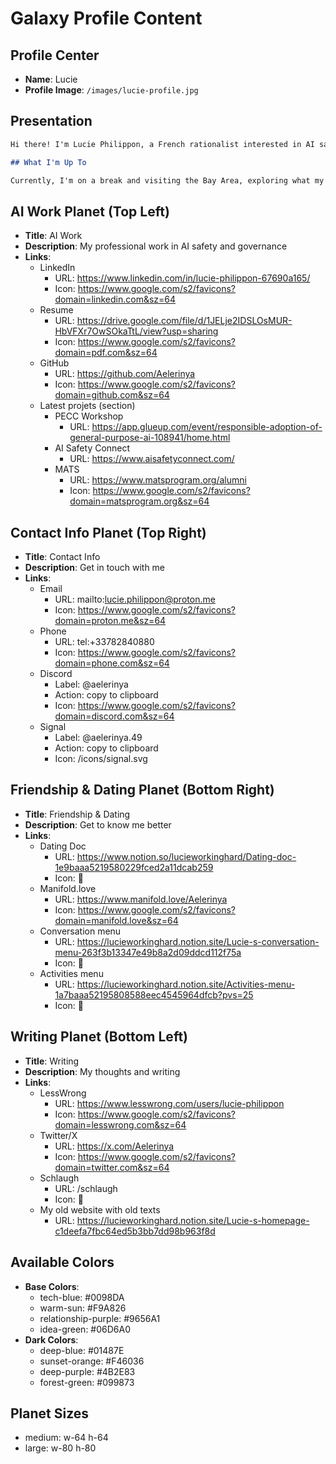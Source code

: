 # Galaxy Profile Content

## Profile Center

- **Name**: Lucie
- **Profile Image**: `/images/lucie-profile.jpg`

## Presentation

```md
Hi there! I'm Lucie Philippon, a French rationalist interested in AI safety, personal development, and community building.

## What I'm Up To

Currently, I'm on a break and visiting the Bay Area, exploring what my next steps might be. I'm working through some big questions like where to live, which relationships to build, and whether to continue policy work or return to software development. If you're curious about my thought process, check out my [career reflections](https://docs.google.com/document/d/1383rUz4ca5htvQ_bjJ2VE0Rx23JuBmavNdgSWQJPmNo/edit?tab=t.0#heading=h.kyfsm5olvsip).
```

## AI Work Planet (Top Left)

- **Title**: AI Work
- **Description**: My professional work in AI safety and governance
- **Links**:
  - LinkedIn
    - URL: https://www.linkedin.com/in/lucie-philippon-67690a165/
    - Icon: https://www.google.com/s2/favicons?domain=linkedin.com&sz=64
  - Resume
    - URL: https://drive.google.com/file/d/1JELje2IDSLOsMUR-HbVFXr7OwSOkaTtL/view?usp=sharing
    - Icon: https://www.google.com/s2/favicons?domain=pdf.com&sz=64
  - GitHub
    - URL: https://github.com/Aelerinya
    - Icon: https://www.google.com/s2/favicons?domain=github.com&sz=64
  - Latest projets (section)
    - PECC Workshop
      - URL: https://app.glueup.com/event/responsible-adoption-of-general-purpose-ai-108941/home.html
    - AI Safety Connect
      - URL: https://www.aisafetyconnect.com/
    - MATS
      - URL: https://www.matsprogram.org/alumni
      - Icon: https://www.google.com/s2/favicons?domain=matsprogram.org&sz=64

## Contact Info Planet (Top Right)

- **Title**: Contact Info
- **Description**: Get in touch with me
- **Links**:
  - Email
    - URL: mailto:lucie.philippon@proton.me
    - Icon: https://www.google.com/s2/favicons?domain=proton.me&sz=64
  - Phone
    - URL: tel:+33782840880
    - Icon: https://www.google.com/s2/favicons?domain=phone.com&sz=64
  - Discord
    - Label: @aelerinya
    - Action: copy to clipboard
    - Icon: https://www.google.com/s2/favicons?domain=discord.com&sz=64
  - Signal
    - Label: @aelerinya.49
    - Action: copy to clipboard
    - Icon: /icons/signal.svg

## Friendship & Dating Planet (Bottom Right)

- **Title**: Friendship & Dating
- **Description**: Get to know me better
- **Links**:
  - Dating Doc
    - URL: https://www.notion.so/lucieworkinghard/Dating-doc-1e9baaa5219580229fced2a11dcab259
    - Icon: 💞
  - Manifold.love
    - URL: https://www.manifold.love/Aelerinya
    - Icon: https://www.google.com/s2/favicons?domain=manifold.love&sz=64
  - Conversation menu
    - URL: https://lucieworkinghard.notion.site/Lucie-s-conversation-menu-263f3b13347e49b8a2d09ddcd112f75a
    - Icon: 💬
  - Activities menu
    - URL: https://lucieworkinghard.notion.site/Activities-menu-1a7baaa52195808588eec4545964dfcb?pvs=25
    - Icon: 🧗

## Writing Planet (Bottom Left)

- **Title**: Writing
- **Description**: My thoughts and writing
- **Links**:
  - LessWrong
    - URL: https://www.lesswrong.com/users/lucie-philippon
    - Icon: https://www.google.com/s2/favicons?domain=lesswrong.com&sz=64
  - Twitter/X
    - URL: https://x.com/Aelerinya
    - Icon: https://www.google.com/s2/favicons?domain=twitter.com&sz=64
  - Schlaugh
    - URL: /schlaugh
    - Icon: 📝
  - My old website with old texts
    - URL: https://lucieworkinghard.notion.site/Lucie-s-homepage-c1deefa7fbc64ed5b3bb7dd98b963f8d

## Available Colors

- **Base Colors**:
  - tech-blue: #0098DA
  - warm-sun: #F9A826
  - relationship-purple: #9656A1
  - idea-green: #06D6A0
- **Dark Colors**:
  - deep-blue: #01487E
  - sunset-orange: #F46036
  - deep-purple: #4B2E83
  - forest-green: #099873

## Planet Sizes

- medium: w-64 h-64
- large: w-80 h-80
